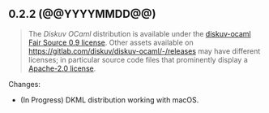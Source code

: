 ## 0.2.2 (@@YYYYMMDD@@)

> The *Diskuv OCaml* distribution is available under the
[diskuv-ocaml Fair Source 0.9 license](https://gitlab.com/diskuv/diskuv-ocaml/-/raw/main/LICENSE.txt).
Other assets available on https://gitlab.com/diskuv/diskuv-ocaml/-/releases may have different licenses;
in particular source code files that prominently display a
[Apache-2.0 license](https://www.apache.org/licenses/LICENSE-2.0.txt).

Changes:

* (In Progress) DKML distribution working with macOS.
